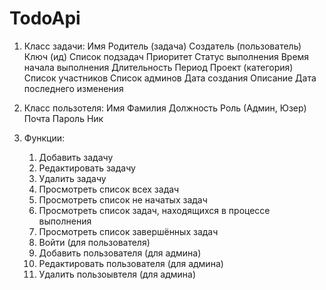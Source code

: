 # TodoApi

1. Класс задачи:
    Имя
    Родитель (задача)
    Создатель (пользователь)
    Ключ (ид)
    Список подзадач
    Приоритет
    Статус выполнения
    Время начала выполнения
    Длительность
    Период
    Проект (категория)
    Список участников
    Список админов
    Дата создания
    Описание
    Дата последнего изменения

2. Класс пользотеля:
    Имя
    Фамилия
    Должность
    Роль (Админ, Юзер)
    Почта
    Пароль
    Ник

3. Функции:
    1) Добавить задачу
    2) Редактировать задачу
    3) Удалить задачу
    4) Просмотреть список всех задач
    5) Просмотреть список не начатых задач
    6) Просмотреть список задач, находящихся в процессе выполнения
    7) Просмотреть список завершённых задач
    9) Войти (для пользователя)
    10) Добавить пользователя (для админа)
    11) Редактировать пользователя (для админа)
    12) Удалить пользоывтеля (для админа)
